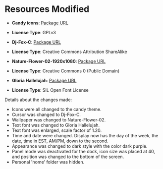 # Resources Modified

- **Candy icons**: [Package URL](https://www.pling.com/p/1305251/)
- **License Type**: GPLv3

- **Dj-Fox-C**: [Package URL](https://www.pling.com/p/2113007)
- **License Type**: Creative Commons Attribution ShareAlike

- **Nature-Flower-02-1920x1080**: [Package URL](https://www.pling.me/p/2177726)
- **License Type**: Creative Commons 0 (Public Domain)

- **Gloria Hallelujah**: [Package URL](https://fonts.google.com/specimen/Gloria+Hallelujah)
- **License Type**: SIL Open Font License

Details about the changes made:
- Icons were all changed to the candy theme.
- Cursor was changed to Dj-Fox-C.
- Wallpaper was changed to Nature-Flower-02.
- Text font was changed to Gloria Hallelujah.
- Text font was enlarged, scale factor of 1.20.
- Time and date were changed. Display now has the day of the week, the date, time in EST, AM/PM, down to the second.
- Appearance was changed to dark style with the color dark purple.
- Panel mode was deactivated for the dock, icon size was placed at 40, and position was changed to the bottom of the screen.
- Personal 'home' folder was hidden.
